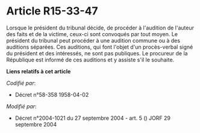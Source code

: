 # Article R15-33-47

Lorsque le président du tribunal décide, de procéder à l'audition de l'auteur des faits et de la victime, ceux-ci sont
convoqués par tout moyen. Le président du tribunal peut procéder à une audition commune ou à des auditions séparées. Ces
auditions, qui font l'objet d'un procès-verbal signé du président et des intéressés, ne sont pas publiques. Le procureur de
la République est informé de ces auditions et y assiste s'il le souhaite.

**Liens relatifs à cet article**

_Codifié par_:

  - Décret n°58-358 1958-04-02

_Modifié par_:

  - Décret n°2004-1021 du 27 septembre 2004 - art. 5 () JORF 29 septembre 2004
